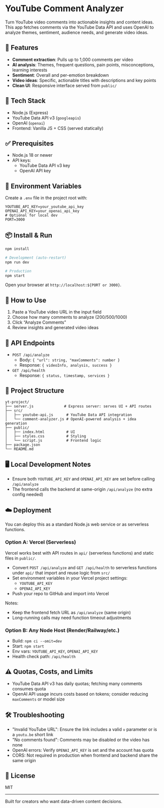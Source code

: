 # YouTube Comment Analyzer

Turn YouTube video comments into actionable insights and content ideas. This app fetches comments via the YouTube Data API and uses OpenAI to analyze themes, sentiment, audience needs, and generate video ideas.

## 🚀 Features

- **Comment extraction**: Pulls up to 1,000 comments per video
- **AI analysis**: Themes, frequent questions, pain points, misconceptions, learning interests
- **Sentiment**: Overall and per-emotion breakdown
- **Video ideas**: Specific, actionable titles with descriptions and key points
- **Clean UI**: Responsive interface served from `public/`

## 🧰 Tech Stack

- Node.js (Express)
- YouTube Data API v3 (`googleapis`)
- OpenAI (`openai`)
- Frontend: Vanilla JS + CSS (served statically)

## ✅ Prerequisites

- Node.js 18 or newer
- API keys:
  - YouTube Data API v3 key
  - OpenAI API key

## 🔐 Environment Variables

Create a `.env` file in the project root with:

```
YOUTUBE_API_KEY=your_youtube_api_key
OPENAI_API_KEY=your_openai_api_key
# Optional for local dev
PORT=3000
```

## 📦 Install & Run

```bash
npm install

# Development (auto-restart)
npm run dev

# Production
npm start
```

Open your browser at `http://localhost:${PORT or 3000}`.

## 🧪 How to Use

1. Paste a YouTube video URL in the input field
2. Choose how many comments to analyze (200/500/1000)
3. Click “Analyze Comments”
4. Review insights and generated video ideas

## 🔌 API Endpoints

- `POST /api/analyze`
  - Body: `{ "url": string, "maxComments": number }`
  - Response: `{ videoInfo, analysis, success }`
- `GET /api/health`
  - Response: `{ status, timestamp, services }`

## 📁 Project Structure

```
yt-project/
├── server.js              # Express server: serves UI + API routes
├── src/
│   ├── youtube-api.js      # YouTube Data API integration
│   └── comment-analyzer.js # OpenAI-powered analysis + idea generation
├── public/
│   ├── index.html          # UI
│   ├── styles.css          # Styling
│   └── script.js           # Frontend logic
├── package.json
└── README.md
```

## 🖥️ Local Development Notes

- Ensure both `YOUTUBE_API_KEY` and `OPENAI_API_KEY` are set before calling `/api/analyze`
- The frontend calls the backend at same-origin `/api/analyze` (no extra config needed)

## ☁️ Deployment

You can deploy this as a standard Node.js web service or as serverless functions.

### Option A: Vercel (Serverless)

Vercel works best with API routes in `api/` (serverless functions) and static files in `public/`.

- Convert `POST /api/analyze` and `GET /api/health` to serverless functions under `api/` that import and reuse logic from `src/`
- Set environment variables in your Vercel project settings:
  - `YOUTUBE_API_KEY`
  - `OPENAI_API_KEY`
- Push your repo to GitHub and import into Vercel

Notes:

- Keep the frontend fetch URL as `/api/analyze` (same origin)
- Long-running calls may need function timeout adjustments

### Option B: Any Node Host (Render/Railway/etc.)

- Build: `npm ci --omit=dev`
- Start: `npm start`
- Env vars: `YOUTUBE_API_KEY`, `OPENAI_API_KEY`
- Health check path: `/api/health`

## ⚠️ Quotas, Costs, and Limits

- YouTube Data API v3 has daily quotas; fetching many comments consumes quota
- OpenAI API usage incurs costs based on tokens; consider reducing `maxComments` or model size

## 🛠️ Troubleshooting

- "Invalid YouTube URL": Ensure the link includes a valid `v` parameter or is a `youtu.be` short link
- "No comments found": Comments may be disabled or the video has none
- OpenAI errors: Verify `OPENAI_API_KEY` is set and the account has quota
- CORS: Not required in production when frontend and backend share the same origin

## 📜 License

MIT

---

Built for creators who want data-driven content decisions.
